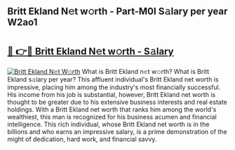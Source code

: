 ## Britt Ekland N𝚎t w𝚘rth - Part-M0I S𝚊lary per year W2ao1

# <h2><a href="http://gc44ky5.nevu.top/?p=Britt+Ekland">🔗 👉🔴 Britt Ekland N𝚎t w𝚘rth - S𝚊lary</a></h2>

[![Britt Ekland N𝚎t W𝚘rth](https://i.imgur.com/Oavwk0R.jpeg)](http://gc44ky5.nevu.top/?p=Britt+Ekland)
What is Britt Ekland n𝚎t w𝚘rth? What is Britt Ekland s𝚊lary per year?
This affluent individual's Britt Ekland net worth is impressive, placing him among the industry's most financially successful. His income from his job is substantial, however, Britt Ekland net worth is thought to be greater due to his extensive business interests and real estate holdings. With a Britt Ekland net worth that ranks him among the world's wealthiest, this man is recognized for his business acumen and financial intelligence. This rich individual, whose Britt Ekland net worth is in the billions and who earns an impressive salary, is a prime demonstration of the might of dedication, hard work, and financial savvy.
